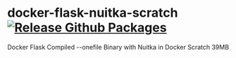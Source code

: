 # docker-flask-nuitka-scratch [![Release Github Packages](https://github.com/antyung88/docker-flask-nuitka-scratch/actions/workflows/release.yml/badge.svg)](https://github.com/antyung88/docker-flask-nuitka-scratch/actions/workflows/release.yml)

Docker Flask Compiled --onefile Binary with Nuitka in Docker Scratch 39MB
